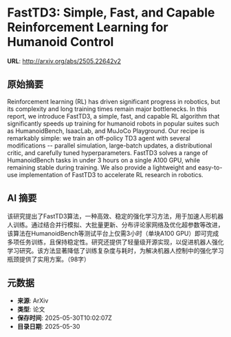 # FastTD3: Simple, Fast, and Capable Reinforcement Learning for Humanoid Control

**URL**: http://arxiv.org/abs/2505.22642v2

## 原始摘要

Reinforcement learning (RL) has driven significant progress in robotics, but
its complexity and long training times remain major bottlenecks. In this
report, we introduce FastTD3, a simple, fast, and capable RL algorithm that
significantly speeds up training for humanoid robots in popular suites such as
HumanoidBench, IsaacLab, and MuJoCo Playground. Our recipe is remarkably
simple: we train an off-policy TD3 agent with several modifications -- parallel
simulation, large-batch updates, a distributional critic, and carefully tuned
hyperparameters. FastTD3 solves a range of HumanoidBench tasks in under 3 hours
on a single A100 GPU, while remaining stable during training. We also provide a
lightweight and easy-to-use implementation of FastTD3 to accelerate RL research
in robotics.


## AI 摘要

该研究提出了FastTD3算法，一种高效、稳定的强化学习方法，用于加速人形机器人训练。通过结合并行模拟、大批量更新、分布评论家网络及优化超参数等改进，该算法在HumanoidBench等测试平台上仅需3小时（单块A100 GPU）即可完成多项任务训练，且保持稳定性。研究还提供了轻量级开源实现，以促进机器人强化学习研究。该方法显著降低了训练复杂度与耗时，为解决机器人控制中的强化学习瓶颈提供了实用方案。（98字）

## 元数据

- **来源**: ArXiv
- **类型**: 论文
- **保存时间**: 2025-05-30T10:02:07Z
- **目录日期**: 2025-05-30
